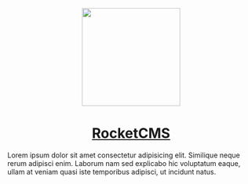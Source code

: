 <div align="center">
  <a href="https://RocketCMS.org" target="_blank">
    <img height="200" src="https://user-images.githubusercontent.com/545829/159631367-8f38571a-db1f-417f-acfa-7ec2863f198a.svg" />
  </a>
  <h1>
    <a href="https://RocketCMS.org" target="_blank">RocketCMS</a>
  </h1>
  <!--
  <p align="center">
    An open source CMS for modern day web applications.
  <p>
  -->
</div>

<p>
  Lorem ipsum dolor sit amet consectetur adipisicing elit. Similique neque rerum adipisci enim. Laborum nam sed explicabo hic voluptatum eaque, ullam at veniam quasi iste temporibus adipisci, ut incidunt natus.
<p>

<!--
<h3 align="center">
  <a href="mailto:contact@RocketCMS.org?subject=Get involved!">
    <i>Get involved!</i>
  </a>
</h3>
 -->
